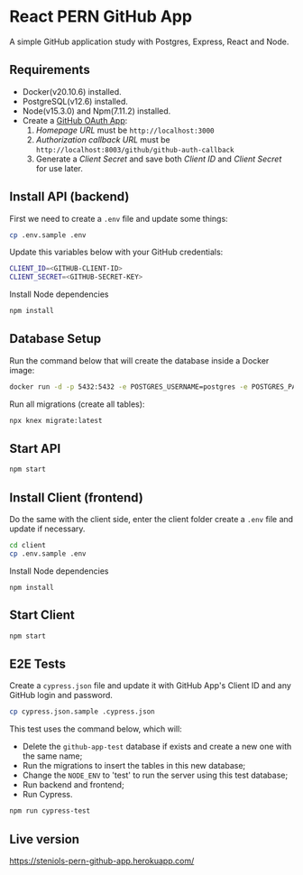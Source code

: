 # React PERN GitHub App

A simple GitHub application study with Postgres, Express, React and Node.

## Requirements

* Docker(v20.10.6) installed.
* PostgreSQL(v12.6) installed.
* Node(v15.3.0) and Npm(7.11.2) installed.
* Create a [GitHub OAuth App](https://github.com/settings/developers):
  1) *Homepage URL* must be `http://localhost:3000`
  2) *Authorization callback URL* must be `http://localhost:8003/github/github-auth-callback`
  3) Generate a *Client Secret* and save both *Client ID* and *Client Secret* for use later.

## Install API (backend)

First we need to create a `.env` file and update some things:

```bash
cp .env.sample .env
```

Update this variables below with your GitHub credentials:

```bash
CLIENT_ID=<GITHUB-CLIENT-ID>
CLIENT_SECRET=<GITHUB-SECRET-KEY>
```

Install Node dependencies

```bash
npm install
```

## Database Setup

Run the command below that will create the database inside a Docker image:

```bash
docker run -d -p 5432:5432 -e POSTGRES_USERNAME=postgres -e POSTGRES_PASSWORD=password -e POSTGRES_DB=github-app postgres:12.6
```

Run all migrations (create all tables):

```bash
npx knex migrate:latest 
```

## Start API

```bash
npm start
```

## Install Client (frontend)

Do the same with the client side, enter the client folder create a `.env` file and update if necessary.

```bash
cd client
cp .env.sample .env
```

Install Node dependencies

```
npm install
```

## Start Client
```bash
npm start
```

## E2E Tests

Create a `cypress.json` file and update it with GitHub App's Client ID and any GitHub login and password.

```bash
cp cypress.json.sample .cypress.json
```

This test uses the command below, which will:

* Delete the `github-app-test` database if exists and create a new one with the same name;
* Run the migrations to insert the tables in this new database;
* Change the `NODE_ENV` to 'test' to run the server using this test database;
* Run backend and frontend;
* Run Cypress.

```bash
npm run cypress-test
```

## Live version

https://steniols-pern-github-app.herokuapp.com/
